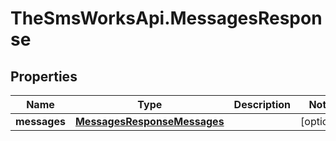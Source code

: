 # TheSmsWorksApi.MessagesResponse

## Properties
Name | Type | Description | Notes
------------ | ------------- | ------------- | -------------
**messages** | [**MessagesResponseMessages**](MessagesResponseMessages.md) |  | [optional] 


